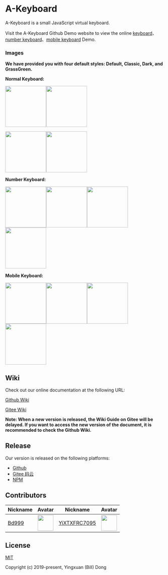 # A-Keyboard
A-Keyboard is a small JavaScript virtual keyboard.

Visit the A-Keyboard Github Demo website to view the online [keyboard](https://18510047382.github.io/A-Keyboard/test/index.html)、[number keyboard](https://18510047382.github.io/A-Keyboard/test/index.number.html)、[mobile keyboard](https://18510047382.github.io/A-Keyboard/test/index.mobile.html) Demo.

### Images
**We have provided you with four default styles: Default, Classic, Dark, and GrassGreen.**

**Normal Keyboard:**

<img src='https://raw.githubusercontent.com/18510047382/A-Keyboard/master/img/default.png' height='130px'><img src='https://raw.githubusercontent.com/18510047382/A-Keyboard/master/img/classic.png' height='130px'>

<img src='https://raw.githubusercontent.com/18510047382/A-Keyboard/master/img/dark.png' height='130px'><img src='https://raw.githubusercontent.com/18510047382/A-Keyboard/master/img/grassGreen.png' height='130px'>

**Number Keyboard:**

<img src='https://raw.githubusercontent.com/18510047382/A-Keyboard/master/img/default-num.png' height='130px'><img src='https://raw.githubusercontent.com/18510047382/A-Keyboard/master/img/classic-num.png' height='130px'><img src='https://raw.githubusercontent.com/18510047382/A-Keyboard/master/img/dark-num.png' height='130px'><img src='https://raw.githubusercontent.com/18510047382/A-Keyboard/master/img/grassGreen-num.png' height='130px'>

**Mobile Keyboard:**

<img src='https://raw.githubusercontent.com/18510047382/A-Keyboard/master/img/default-mobile.png' height='130px'><img src='https://raw.githubusercontent.com/18510047382/A-Keyboard/master/img/classic-mobile.png' height='130px'><img src='https://raw.githubusercontent.com/18510047382/A-Keyboard/master/img/dark-mobile.png' height='130px'><img src='https://raw.githubusercontent.com/18510047382/A-Keyboard/master/img/grassGreen-mobile.png' height='130px'>

## Wiki
Check out our online documentation at the following URL:

[Github Wiki](https://github.com/18510047382/A-Keyboard/wiki)

[Gitee Wiki](https://gitee.com/bd999/A-Keyboard/wikis)

**Note: When a new version is released, the Wiki Guide on Gitee will be delayed. If you want to access the new version of the document, it is recommended to check the Github Wiki.**

## Release
Our version is released on the following platforms:

- [Github](https://github.com/18510047382/A-Keyboard)
- [Gitee 码云](https://gitee.com/bd999/A-Keyboard)
- [NPM](https://www.npmjs.com/package/akeyboard)

## Contributors
|Nickname|Avatar|Nickname|Avatar|
|---|---|---|---|
|[Bd999](https://github.com/18510047382)|<img src='https://avatars0.githubusercontent.com/u/45157599?s=460&v=4' height='50px'>|[YiXTXFRC7095](https://github.com/YiXTXFRC7095)|<img src='https://avatars3.githubusercontent.com/u/44867497?s=460&v=4' height='50px'>|

## License
[MIT](https://opensource.org/licenses/MIT)

Copyright (c) 2019-present, Yingxuan (Bill) Dong
